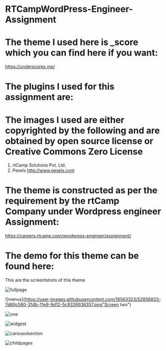 # RTCampWordPress-Engineer-Assignment


# The theme I used here is _score which you can find here if you want:
https://underscores.me/

# The plugins I used for this assignment are: 


# The images I used are either copyrighted by the following and are obtained by open source license or Creative Commons Zero License
1)  rtCamp Solutions Pvt. Ltd.
2)  Pexels http://www.pexels.com

# The theme is constructed as per the requirement by the rtCamp Company under Wordpress engineer Assignment: 
https://careers.rtcamp.com/wordpress-engineer/assignment/

# The demo for this theme can be found here:


This are the screentshots of this theme

![fullpage](https://user-images.githubusercontent.com/18563323/52856748-40253800-314b-11e9-80c7-e7cad655623e.png)

![menus](https://user-images.githubusercontent.com/18563323/52856833-7d89c580-314b-11e9-9d12-5c9326936357.png"Screen two")

![one](https://user-images.githubusercontent.com/18563323/52856887-9db98480-314b-11e9-92b9-be817b7ef7db.png)

![widgest](https://user-images.githubusercontent.com/18563323/52856959-c04b9d80-314b-11e9-8db4-49f9236d2bd2.png)

![carousulsection](https://user-images.githubusercontent.com/18563323/52856986-d3f70400-314b-11e9-84bd-e79cf00a0c96.png)

![childpages](https://user-images.githubusercontent.com/18563323/52857007-e113f300-314b-11e9-96a9-c4cca23785c2.png)


